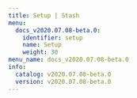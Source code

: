 ```yaml
---
title: Setup | Stash
menu:
  docs_v2020.07.08-beta.0:
    identifier: setup
    name: Setup
    weight: 30
menu_name: docs_v2020.07.08-beta.0
info:
  catalog: v2020.07.08-beta.0
  version: v2020.07.08-beta.0
---
```


